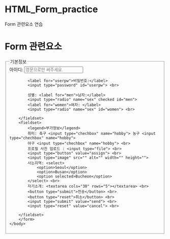 # HTML_Form_practice

<!DOCTYPE html>
<html lang="ko">
    <head>
        <meta charset="UTF-8">
        <titile>Form 관련요소 연습</titile>
    </head>
    <body>
        <form action="..." method="POST" >
        <h1>Form 관련요소</h1>
        <fieldset>
            <legend>기본정보</legend>
            <label for="userid">아이디: </label> 
            <input type="text" placeholder="영문으로만 써주세요." id="userid"> <br>
    
            <label for="userpw">비밀번호:</label>
            <input type="password" id="userpw"> <br>
    
            성별: <label for="men">남자:</label>
            <input type="radio" name="sex" checked id="men"> 
            <label for="women">여자: </label>
            <input type="radio" name="sex" id="women"> <br>

        </fieldset>
        <fieldset>
            <legend>부가정보</legend>
            취미: 축구 <input type="chechbox" name="hobby"> 농구 <input type="chechbox" name="hobby">  
            야구 <input type="chechbox" name="hobby"> <br> 
            프로필 사진 업로드 : <input type="file"> <br>
            <input type="button" value="assign"> <br>
            <input type="image" src="" alt="" width="" height=""> 
            사는지역: <select>
                <option>Seoul</option>
                <option>Busan</option>
                <option selected>Bucheon</option>
            </select> <br>
            자기소개: <textarea cols="30" rows="5"></textarea> <br>
            <button type="submit">전송</button> <br>
            <button type="reset">취소</button> <br>
            <input type="submit" value="send"> <br>
            <input type="reset" value="cancel"> <br>
    
        </fieldset>
        </form>
    </body>
</html>
